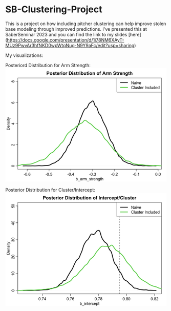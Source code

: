 # SB-Clustering-Project

This is a project on how including pitcher clustering can help improve stolen base modeling through improved predictions.
I've presented this at SaberSeminar 2023 and you can find the link to my slides [here] (https://docs.google.com/presentation/d/1i78NM6XAyT-MUz9PwvAr3hfNKD0wpWtqNug-N9Y9aFc/edit?usp=sharing)

My visualizations:

Posteriord Distribution for Arm Strength:
![Posterior Distribution for Arm Strength:](https://github.com/jvminkim/SB-Clustering-Project/blob/main/Arm_strength%2C%20cluster.png)

Posterior Distribution for Cluster/Intercept:
![Posterior Distribution for Cluster/Intercept:](https://github.com/jvminkim/SB-Clustering-Project/blob/main/Intercept%2C%20Posterior.png)
